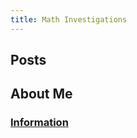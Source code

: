 ```yaml
---
title: Math Investigations
---
```


## Posts


## About Me
### [Information](https://estfloyd.github.io/Math-Posting/about.html)
